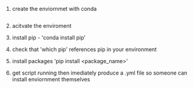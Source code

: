1. create the enviornmet with conda

```

```

2. acitvate the enviroment

3. install pip - 'conda install pip'

4. check that 'which pip' references pip in your environment

5. install packages 'pip install <package_name>'

6. get script running then imediately produce a .yml file so someone can install enviornment themselves